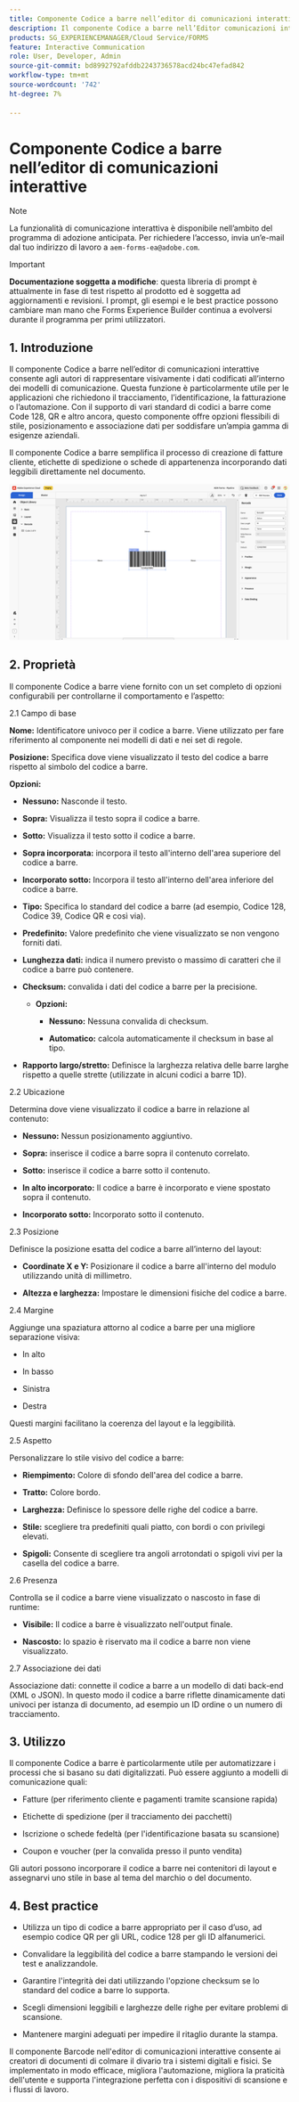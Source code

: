 ```yaml
---
title: Componente Codice a barre nell’editor di comunicazioni interattive
description: Il componente Codice a barre nell’Editor comunicazioni interattive in AEM Forms consente agli autori di rappresentare visivamente i dati codificati all’interno dei modelli di comunicazione.
products: SG_EXPERIENCEMANAGER/Cloud Service/FORMS
feature: Interactive Communication
role: User, Developer, Admin
source-git-commit: bd8992792afddb2243736578acd24bc47efad842
workflow-type: tm+mt
source-wordcount: '742'
ht-degree: 7%

---
```



# Componente Codice a barre nell’editor di comunicazioni interattive

>[!NOTE]
>
> La funzionalità di comunicazione interattiva è disponibile nell’ambito del programma di adozione anticipata. Per richiedere l’accesso, invia un’e-mail dal tuo indirizzo di lavoro a `aem-forms-ea@adobe.com`.

>[!IMPORTANT]
>
> **Documentazione soggetta a modifiche**: questa libreria di prompt è attualmente in fase di test rispetto al prodotto ed è soggetta ad aggiornamenti e revisioni. I prompt, gli esempi e le best practice possono cambiare man mano che Forms Experience Builder continua a evolversi durante il programma per primi utilizzatori.

## &#x200B;1. Introduzione

Il componente Codice a barre nell’editor di comunicazioni interattive consente agli autori di rappresentare visivamente i dati codificati all’interno dei modelli di comunicazione. Questa funzione è particolarmente utile per le applicazioni che richiedono il tracciamento, l’identificazione, la fatturazione o l’automazione. Con il supporto di vari standard di codici a barre come Code 128, QR e altro ancora, questo componente offre opzioni flessibili di stile, posizionamento e associazione dati per soddisfare un’ampia gamma di esigenze aziendali.

Il componente Codice a barre semplifica il processo di creazione di fatture cliente, etichette di spedizione o schede di appartenenza incorporando dati leggibili direttamente nel documento.

![Trova documento IC](/help/forms/interactive-communication/assets/barcode.png)

## &#x200B;2. Proprietà

Il componente Codice a barre viene fornito con un set completo di opzioni configurabili per controllarne il comportamento e l’aspetto:

2.1 Campo di base

**Nome:** Identificatore univoco per il codice a barre. Viene utilizzato per fare riferimento al componente nei modelli di dati e nei set di regole.

**Posizione:** Specifica dove viene visualizzato il testo del codice a barre rispetto al simbolo del codice a barre.

**Opzioni:**

- **Nessuno:** Nasconde il testo.

- **Sopra:** Visualizza il testo sopra il codice a barre.

- **Sotto:** Visualizza il testo sotto il codice a barre.

- **Sopra incorporata:** incorpora il testo all&#39;interno dell&#39;area superiore del codice a barre.

- **Incorporato sotto:** Incorpora il testo all&#39;interno dell&#39;area inferiore del codice a barre.

- **Tipo:** Specifica lo standard del codice a barre (ad esempio, Codice 128, Codice 39, Codice QR e così via).

- **Predefinito:** Valore predefinito che viene visualizzato se non vengono forniti dati.

- **Lunghezza dati:** indica il numero previsto o massimo di caratteri che il codice a barre può contenere.

- **Checksum:** convalida i dati del codice a barre per la precisione.

   - **Opzioni:**

      - **Nessuno:** Nessuna convalida di checksum.

      - **Automatico:** calcola automaticamente il checksum in base al tipo.

- **Rapporto largo/stretto:** Definisce la larghezza relativa delle barre larghe rispetto a quelle strette (utilizzate in alcuni codici a barre 1D).

2.2 Ubicazione

Determina dove viene visualizzato il codice a barre in relazione al contenuto:

- **Nessuno:** Nessun posizionamento aggiuntivo.

- **Sopra:** inserisce il codice a barre sopra il contenuto correlato.

- **Sotto:** inserisce il codice a barre sotto il contenuto.

- **In alto incorporato:** Il codice a barre è incorporato e viene spostato sopra il contenuto.

- **Incorporato sotto:** Incorporato sotto il contenuto.

2.3 Posizione

Definisce la posizione esatta del codice a barre all’interno del layout:

- **Coordinate X e Y:** Posizionare il codice a barre all&#39;interno del modulo utilizzando unità di millimetro.

- **Altezza e larghezza:** Impostare le dimensioni fisiche del codice a barre.

2.4 Margine

Aggiunge una spaziatura attorno al codice a barre per una migliore separazione visiva:

- In alto

- In basso

- Sinistra

- Destra

Questi margini facilitano la coerenza del layout e la leggibilità.

2.5 Aspetto

Personalizzare lo stile visivo del codice a barre:

- **Riempimento:** Colore di sfondo dell&#39;area del codice a barre.

- **Tratto:** Colore bordo.

- **Larghezza:** Definisce lo spessore delle righe del codice a barre.

- **Stile:** scegliere tra predefiniti quali piatto, con bordi o con privilegi elevati.

- **Spigoli:** Consente di scegliere tra angoli arrotondati o spigoli vivi per la casella del codice a barre.

2.6 Presenza

Controlla se il codice a barre viene visualizzato o nascosto in fase di runtime:

- **Visibile:** Il codice a barre è visualizzato nell&#39;output finale.

- **Nascosto:** lo spazio è riservato ma il codice a barre non viene visualizzato.

2.7 Associazione dei dati

Associazione dati: connette il codice a barre a un modello di dati back-end (XML o JSON). In questo modo il codice a barre riflette dinamicamente dati univoci per istanza di documento, ad esempio un ID ordine o un numero di tracciamento.

## &#x200B;3. Utilizzo

Il componente Codice a barre è particolarmente utile per automatizzare i processi che si basano su dati digitalizzati. Può essere aggiunto a modelli di comunicazione quali:

- Fatture (per riferimento cliente e pagamenti tramite scansione rapida)

- Etichette di spedizione (per il tracciamento dei pacchetti)

- Iscrizione o schede fedeltà (per l&#39;identificazione basata su scansione)

- Coupon e voucher (per la convalida presso il punto vendita)

Gli autori possono incorporare il codice a barre nei contenitori di layout e assegnarvi uno stile in base al tema del marchio o del documento.

## &#x200B;4. Best practice

- Utilizza un tipo di codice a barre appropriato per il caso d’uso, ad esempio codice QR per gli URL, codice 128 per gli ID alfanumerici.

- Convalidare la leggibilità del codice a barre stampando le versioni dei test e analizzandole.

- Garantire l&#39;integrità dei dati utilizzando l&#39;opzione checksum se lo standard del codice a barre lo supporta.

- Scegli dimensioni leggibili e larghezze delle righe per evitare problemi di scansione.

- Mantenere margini adeguati per impedire il ritaglio durante la stampa.

Il componente Barcode nell&#39;editor di comunicazioni interattive consente ai creatori di documenti di colmare il divario tra i sistemi digitali e fisici. Se implementato in modo efficace, migliora l&#39;automazione, migliora la praticità dell&#39;utente e supporta l&#39;integrazione perfetta con i dispositivi di scansione e i flussi di lavoro.
